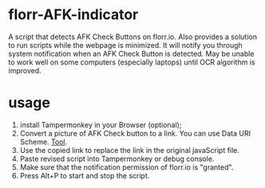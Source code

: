 # florr-AFK-indicator
A script that detects AFK Check Buttons on florr.io. Also provides a solution to run scripts while the webpage is minimized.
It will notify you through system notification when an AFK Check Button is detected.
May be unable to work well on some computers (especially laptops) until OCR algorithm is improved.

# usage
1. install Tampermonkey in your Browser (optional);
2. Convert a picture of AFK Check button to a link. You can use Data URI Scheme. [Tool](https://www.base64-image.de/).
3. Use the copied link to replace the link in the original javaScript file.
4. Paste revised script into Tampermonkey or debug console.
5. Make sure that the notification permission of florr.io is "granted".
6. Press Alt+P to start and stop the script.
